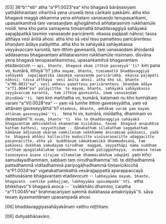 [03] 36^b^.^eb^ atha ^a^P1.0023^ea^ kho bhagavā bārāṇasiyaṃ yathābhirantaṃ viharitvā yena uruvelā  tena cārikaṃ pakkāmi. atha kho bhagavā maggā okkamma yena aññataro vanasaṇḍo tenupasaṅkami,  upasaṅkamitvā taṃ vanasaṇḍaṃ ajjhogāhetvā aññatarasmiṃ rukkhamūle nisīdi. tena kho  pana samayena tiṃsamattā bhaddavaggiyā sahāyakā sapajāpatikā tasmiṃ vanasaṇḍe paricārenti.  ekassa pajāpati nāhosi; tassa atthāya vesī ānītā ahosi. atha kho sā vesī tesu  pamattesu paricārentesu bhaṇḍaṃ ādāya palāyittha. atha kho te sahāyakā sahāyakassa  veyyāvaccaṃ karontā, taṃ itthiṃ gavesantā, taṃ vanasaṇḍaṃ āhiṇḍantā addasaṃsu bhagavantaṃ  aññatarasmiṃ rukkhamūle nisinnaṃ. disvāna yena bhagavā tenupasaṅkamiṃsu, upasaṅkamitvā  bhagavantaṃ etadavocuṃ -- ``api, bhante, bhagavā ekaṃ itthiṃ passeyyā''ti? ``kiṃ  pana vo, kumārā, itthiyā''ti? ``idha mayaṃ, bhante, tiṃsamattā bhaddavaggiyā sahāyakā  sapajāpatikā imasmiṃ vanasaṇḍe paricārimhā. ekassa pajāpati nāhosi; tassa atthāya  vesī ānītā ahosi. atha kho sā, bhante ^a^M0.0031^ea^, vesī amhesu pamattesu paricārentesu  bhaṇḍaṃ ādāya ^a^T1.0044^ea^ palāyittha. te mayaṃ, bhante, sahāyakā sahāyakassa veyyāvaccaṃ karontā,  taṃ itthiṃ gavesantā, imaṃ vanasaṇḍaṃ āhiṇḍāmā''ti. ``taṃ kiṃ maññatha vo, kumārā,  katamaṃ nu kho tumhākaṃ varaṃ ^a^V0.0028^ea^ -- yaṃ vā tumhe itthiṃ gaveseyyātha, yaṃ vā attānaṃ  gaveseyyāthā''ti? ``etadeva, bhante, amhākaṃ varaṃ yaṃ mayaṃ attānaṃ gaveseyyāmā''ti.  ``tena hi vo, kumārā, nisīdatha, dhammaṃ vo desessāmī''ti. ``evaṃ, bhante''ti  kho te bhaddavaggiyā sahāyakā bhagavantaṃ abhivādetvā ekamantaṃ nisīdiṃsu. tesaṃ  bhagavā anupubbiṃ kathaṃ kathesi, seyyathidaṃ -- dānakathaṃ sīlakathaṃ saggakathaṃ  kāmānaṃ ādīnavaṃ okāraṃ saṃkilesaṃ nekkhamme ānisaṃsaṃ pakāsesi, yadā te  bhagavā aññāsi kallacitte muducitte vinīvaraṇacitte udaggacitte pasannacitte, atha yā  buddhānaṃ sāmukkaṃsikā dhammadesanā, taṃ pakāsesi dukkhaṃ samudayaṃ nirodhaṃ  maggaṃ, seyyathāpi nāma suddhaṃ vatthaṃ apagatakāḷakaṃ sammadeva rajanaṃ paṭiggaṇheyya,  evameva tesaṃ tasmiṃyeva āsane virajaṃ vītamalaṃ dhammacakkhuṃ udapādi ``yaṃ kiñci  samudayadhammaṃ, sabbaṃ taṃ nirodhadhamma''nti. te diṭṭhadhammā pattadhammā viditadhammā  pariyogāḷhadhammā tiṇṇavicikicchā ^a^P1.0024^ea^ vigatakathaṃkathā vesārajjappattā  aparappaccayā satthusāsane bhagavantaṃ etadavocuṃ -- ``labheyyāma mayaṃ, bhante, bhagavato  santike pabbajjaṃ, labheyyāma upasampada''nti. ``etha bhikkhavo''ti bhagavā avoca --  ``svākkhāto dhammo, caratha ^a^T1.0045^ea^ brahmacariyaṃ sammā dukkhassa antakiriyāyā''ti. sāva  tesaṃ āyasmantānaṃ upasampadā ahosi.

[06] bhaddavaggiyasahāyakānaṃ vatthu niṭṭhitaṃ.

[06] dutiyabhāṇavāro.